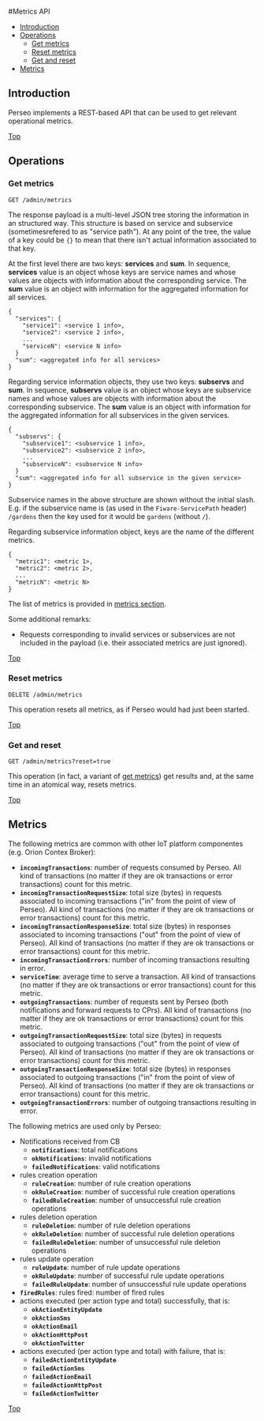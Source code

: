 #<a name="top"></a>Metrics API

* [Introduction](#introduction)
* [Operations](#operations)
    * [Get metrics](#get-metrics)
    * [Reset metrics](#reset-metrics)
    * [Get and reset](#get-and-reset)
* [Metrics](#metrics)

## Introduction

Perseo implements a REST-based API that can be used to get relevant operational metrics. 

[Top](#top)

## Operations

### Get metrics

```
GET /admin/metrics
```

The response payload is a multi-level JSON tree storing the information in an structured way. This structure is based on service and subservice (sometimesrefered to as "service path"). At any point of the tree, the value of a key could be `{}` to mean that there isn't actual information associated to that key.

At the first level there are two keys: **services** and **sum**. In sequence, **services** value is an object whose keys are service names and whose values are objects with information about the corresponding
service. The **sum** value is an object with information for the aggregated information for all services.

```
{
  "services": {
    "service1": <service 1 info>,
    "service2": <service 2 info>,
    ...
    "serviceN": <service N info>
  }
  "sum": <aggregated info for all services>
}
```

Regarding service information objects, they use two keys: **subservs** and **sum**. In sequence, **subservs** value is an object whose keys are subservice names and whose values are objects with information about
the corresponding subservice. The **sum** value is an object with information for the aggregated information for all subservices in the given services.

```
{
  "subservs": {
    "subservice1": <subservice 1 info>,
    "subservice2": <subservice 2 info>,
    ...
    "subserviceN": <subservice N info>
  }
  "sum": <aggregated info for all subservice in the given service>
}
```

Subservice names in the above structure are shown without the initial slash. E.g. if the subservice name is (as used in the `Fiware-ServicePath` header) `/gardens` then the key used for it would be
`gardens` (without `/`).
 
Regarding subservice information object, keys are the name of the different metrics.

```
{
  "metric1": <metric 1>,
  "metric2": <metric 2>,
  ...
  "metricN": <metric N>
}
```

The list of metrics is provided in [metrics section](#metrics).

Some additional remarks:

* Requests corresponding to invalid services or subservices are not included in the payload (i.e. their associated metrics are just ignored).

[Top](#top)

### Reset metrics

```
DELETE /admin/metrics
```

This operation resets all metrics, as if Perseo would had just been started.

[Top](#top)

### Get and reset

```
GET /admin/metrics?reset=true
```

This operation (in fact, a variant of [get metrics](#get-metrics)) get results and, at the same time
in an atomical way, resets metrics.

[Top](#top)

## Metrics

The following metrics are common with other IoT platform componentes (e.g. Orion Contex Broker):

* **`incomingTransactions`**: number of requests consumed by Perseo. All kind of transactions
  (no matter if they are ok transactions or error transactions) count for this metric.
* **`incomingTransactionRequestSize`**: total size (bytes) in requests associated to incoming transactions
  ("in" from the point of view of Perseo). All kind of transactions (no matter if they are ok transactions
  or error transactions) count for this metric.
* **`incomingTransactionResponseSize`**: total size (bytes) in responses associated to incoming transactions
  ("out" from the point of view of Perseo). All kind of transactions (no matter if they are ok transactions
  or error transactions) count for this metric.
* **`incomingTransactionErrors`**: number of incoming transactions resulting in error.
* **`serviceTime`**: average time to serve a transaction. All kind of transactions (no matter if they are ok
  transactions or error transactions) count for this metric.
* **`outgoingTransactions`**: number of requests sent by Perseo (both notifications and forward requests to CPrs).
  All kind of transactions (no matter if they are ok transactions or error transactions) count for this metric.
* **`outgoingTransactionRequestSize`**: total size (bytes) in requests associated to outgoing transactions
  ("out" from the point of view of Perseo). All kind of transactions (no matter if they are ok transactions
  or error transactions) count for this metric.
* **`outgoingTransactionResponseSize`**: total size (bytes) in responses associated to outgoing transactions
  ("in" from the point of view of Perseo). All kind of transactions (no matter if they are ok transactions
  or error transactions) count for this metric.
* **`outgoingTransactionErrors`**: number of outgoing transactions resulting in error.

The following metrics are used only by Perseo:

* Notifications received from CB
    * **`notifications`**: total notifications
    * **`okNotifications`**: invalid notifications
    * **`failedNotifications`**: valid notifications
* rules creation operation
    * **`ruleCreation`**: number of rule creation operations
    * **`okRuleCreation`**: number of successful rule creation operations
    * **`failedRuleCreation`**: number of unsuccessful rule creation operations
* rules deletion operation
    * **`ruleDeletion`**: number of rule deletion operations
    * **`okRuleDeletion`**: number of successful rule deletion operations
    * **`failedRuleDeletion`**: number of unsuccessful rule deletion operations
* rules update operation
    * **`ruleUpdate`**: number of rule update operations
    * **`okRuleUpdate`**: number of successful rule update operations
    * **`failedRuleUpdate`**: number of unsuccessful rule update operations
* **`firedRules`**: rules fired: number of fired rules
* actions executed (per action type and total) successfully, that is:
    * **`okActionEntityUpdate`**
    * **`okActionSms`**
    * **`okActionEmail`**
    * **`okActionHttpPost`**
    * **`okActionTwitter`**
* actions  executed (per action type and total) with failure, that is:
    * **`failedActionEntityUpdate`**
    * **`failedActionSms`**
    * **`failedActionEmail`**
    * **`failedActionHttpPost`**
    * **`failedActionTwitter`**

[Top](#top)
